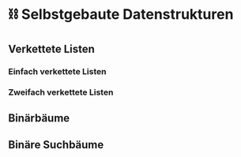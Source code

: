 # :chains: Selbstgebaute Datenstrukturen

## Verkettete Listen

### Einfach verkettete Listen

### Zweifach verkettete Listen

## Binärbäume

## Binäre Suchbäume